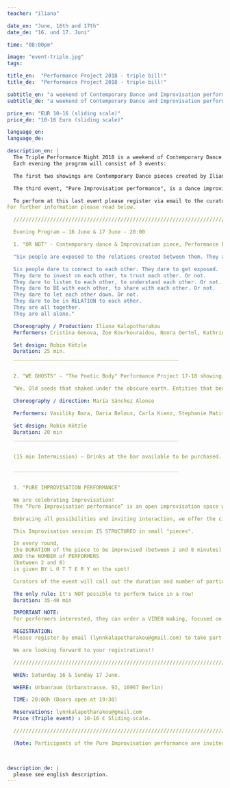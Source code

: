 ```yaml
---
teacher: "iliana"

date_en: "June, 16th and 17th"
date_de: "16. und 17. Juni"

time: "08:00pm"

image: "event-triple.jpg"
tags:

title_en:  "Performance Project 2018 - triple bill!"
title_de:  "Performance Project 2018 - triple bill!"

subtitle_en: "a weekend of Contemporary Dance and Improvisation performances"
subtitle_de: "a weekend of Contemporary Dance and Improvisation performances"

price_en: "EUR 10-16 (sliding scale)"
price_de: "10-16 Euro (sliding scale)"

language_en:
language_de:

description_en: |
  The Triple Performance Night 2018 is a weekend of Contemporary Dance and Improvisation performances in Urbanraum.  
  Each evening the program will consist of 3 events:  

  The first two showings are Contemporary Dance pieces created by Iliana Kalapotharakou (“OR NOT”) and María Sanchez Alonso (“WE GHOSTS”) and performed by their group of Performance Project participants.  

  The third event, "Pure Improvisation performance", is a dance improvisation session with live music, following a given structure (read below). Participants of the Pure Improvisation performance can be professional dancers and performance artists of any kind. You are welcome.  

  To perform at this last event please register via email to the curators of the event: (Iliana: lynnkalapotharakou@gmail.com), describing with a few words your artistic practice and indicating the date(s) you would like to participate. We are looking forward to your registrations!!  
For further information please read below.  

  /////////////////////////////////////////////////////////////////////////////////////////////////////////////  

  Evening Program – 16 June & 17 June - 20:00  

  1. "OR NOT" - Contemporary dance & Improvisation piece, Performance Project 2018 Showing, by Iliana Kalapotharakou  

  "Six people are exposed to the relations created between them. They are affected from each other, they make choices for themselves, they affect each other. They are alone and they are together. They come together and they separate. They collaborate, they celebrate, they disagree, they work things out. Or not. They are all together. They are all alone.  

  Six people dare to connect to each other. They dare to get exposed.    
  They dare to invest on each other, to trust each other. Or not.  
  They dare to listen to each other, to understand each other. Or not.  
  They dare to BE with each other, to share with each other. Or not.  
  They dare to let each other down. Or not.  
  They dare to be in RELATION to each other.  
  They are all together.  
  They are all alone."  

  Choreography / Production: Iliana Kalapotharakou  
  Performers: Cristina Genova, Zoe Kourkouraidou, Noora Oertel, Kathrin Oerters, Anastasia Simaioforidi, Melody Stowe  

  Set design: Robin Kötzle  
  Duration: 25 min.  
  ______________________________________________________  


  2. "WE GHOSTS" - "The Poetic Body" Performance Project 17-18 showing, by María Sánchez Alonso  

  “We. Old seeds that shaked under the obscure earth. Entities that became human, souls that wear, costumes. An inner journey through past memories and forgotten gestures. Those that we were. Those that had been. Love and care. Dust and desire, knitted with matter and space, in a scream, or a call, for depth; Visiting the broken landscapes of the past, we enter zero, acknowledging each other, acknowledging that this is just another skin we carry. Blind like ghosts that belong to other places, pure like nature, present, like the body.”  

  Choreography / direction: María Sánchez Alonso  

  Performers: Vasiliky Bara, Daria Belous, Carla Kienz, Stephanie Matis, Riako Napitupulu, Milena Sebestyen, Laura Sievers, Nikolaos Servas, Katharina Iva Nagel, Elena Vignanelli.  

  Set design: Robin Kötzle  
  Duration: 20 min  
  ______________________________________________________  


  (15 min Intermission) – Drinks at the bar available to be purchased.  

  ______________________________________________________  


  3. "PURE IMPROVISATION PERFORMANCE"  

  We are celebrating Improvisation!  
  The “Pure Improvisation performance” is an open improvisation space with LIVE MUSIC by Alberto Lucendo (Guitar, Synthesizer) and Maria Reich (Viola). Participation in this performance is offered to professional dancers and performance artists of all kinds (Please register in advance - read below).  

  Embracing all possibilities and inviting interaction, we offer the circumstance for Improvisation to occur.  

  This Improvisation session IS STRUCTURED in small "pieces".  

  In every round, 
  the DURATION of the piece to be improvised (between 2 and 8 minutes)  
  AND the NUMBER of PERFORMERS
  (between 2 and 6)  
  is given BY L O T T E R Y on the spot!

  Curators of the event will call out the duration and number of participants, time the pieces, and call the ends!  

  The only rule: It's NOT possible to perform twice in a row!
  Duration: 35-40 min

  IMPORTANT NOTE:  
  For performers interested, they can order a VIDEO making, focused on their participation (from the cinematographer of the weekend, that will shoot the whole event) for their own professional use.  

  REGISTRATION:  
  Please register by email (lynnkalapotharakou@gmail.com) to take part in the Pure Improvisation performance, indicating the date(s) you want to perform. Participants can be professional dancers and performance artists of all kinds.  

  We are looking forward to your registrations!!  

  /////////////////////////////////////////////////////////////////////////////////////////////////////////////  

  WHEN: Saturday 16 & Sunday 17 June.  

  WHERE: Urbanraum (Urbanstrasse. 93, 10967 Berlin)  

  TIME: 20:00h (Doors open at 19:30)  

  Reservations: lynnkalapotharakou@gmail.com  
  Price (Triple event) : 10-16 € Sliding-scale.  

  /////////////////////////////////////////////////////////////////////////////////////////////////////////////  

  (Note: Participants of the Pure Improvisation performance are invited to the triple event with a reduced ticket of 3€ for Operational costs.)  


  
description_de: |
  please see english description.
---
```



